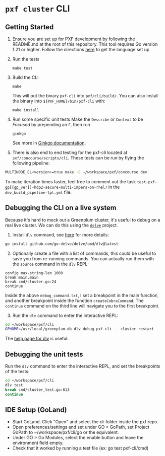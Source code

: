# `pxf cluster` CLI

## Getting Started

1. Ensure you are set up for PXF development by following the README.md at the root of this repository. This tool requires Go version 1.21 or higher. Follow the directions [here](https://golang.org/doc/) to get the language set up.

1. Run the tests
   ```
   make test
   ```

1. Build the CLI
   ```
   make
   ```
   This will put the binary `pxf-cli` into `pxf/cli/build/`. You can also install the binary into `${PXF_HOME}/bin/pxf-cli` with:
   ```
   make install
   ```
1. Run some specific unit tests
   Make the `Describe` or `Context` to be _Focused_ by prepending an `F`, then run
   ```
   ginkgo
   ```
   See more in [Ginkgo documentation](https://onsi.github.io/ginkgo/#focused-specs).

1. There is also end to end testing for the pxf-cli located at `pxf/concourse/scripts/cli`. These tests can be run by flying the following pipeline:
```sh
MULTINODE_EL<version>=true make -C ~/workspace/pxf/concourse dev
```
To make iteration times faster, feel free to comment out the task `test-pxf-gp[[gp_ver]]-hdp2-secure-multi-impers-on-rhel7` in the `dev_build_pipeline-tpl.yml` file.

## Debugging the CLI on a live system

Because it's hard to mock out a Greenplum cluster, it's useful to debug on a real live cluster. We can do this using the [`delve`](https://github.com/go-delve/delve) project.

1. Install `dlv` command, see [here](https://github.com/go-delve/delve/blob/master/Documentation/installation/linux/install.md) for more details:

```bash
go install github.com/go-delve/delve/cmd/dlv@latest
```

2. Optionally create a file with a list of commands, this could be useful to save you from re-running commands. You can actually run them with the `source` command in the `dlv` REPL:

```
config max-string-len 1000
break main.main
break cmd/cluster.go:24
continue
```

Inside the above `debug_command.txt`, I set a breakpoint in the main function, and another breakpoint inside the function `createCobraCommand`.
The `continue` command on the third line will navigate you to the first breakpoint.

3. Run the `dlv` command to enter the interactive REPL:

```bash
cd ~/workspace/pxf/cli
GPHOME=/usr/local/greenplum-db dlv debug pxf-cli -- cluster restart
```

The [help page for dlv](https://github.com/go-delve/delve/tree/master/Documentation/cli) is useful.

## Debugging the unit tests

Run the `dlv` command to enter the interactive REPL, and set the breakpoints of the tests:

```bash
cd ~/workspace/pxf/cli
dlv test
break cmd/cluster_test.go:613
continue
```

## IDE Setup (GoLand)
* Start GoLand. Click "Open" and select the cli folder inside the pxf repo.
* Open preferences/settings and set under GO > GoPath, set Project GoPath to ~/workspace/pxf/cli/go or the equivalent.
* Under GO > Go Modules, select the enable button and leave the environment field empty.
* Check that it worked by running a test file (ex: go test pxf-cli/cmd)
